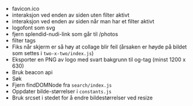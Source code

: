 - favicon.ico
- interaksjon ved enden av siden uten filter aktivt
- interaksjon ved enden av siden når man har et filter aktivt
- logofont som svg
- fjern splendid-nudi-link som går til /photos
- filter tags
- Fiks når skjerm er så høy at collage blir feil (årsaken er høyde på bildet som settes i `two-x-two/index.js`)
- Eksporter en PNG av logo med svart bakgrunn til og-tag (minst 1200 x 630)
- Bruk beacon api
- Søk
- Fjern findDOMNode fra `search/index.js`
- Oppdater bilde-størrelser i `constants.js`
- Bruk srcset i stedet for å endre bildestørrelser ved resize
